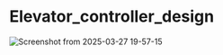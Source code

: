 # Elevator_controller_design



![Screenshot from 2025-03-27 19-57-15](https://github.com/user-attachments/assets/ed2c64c6-95fb-479e-ad9b-74172ae648cc)















